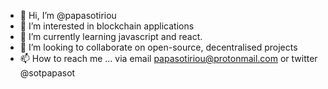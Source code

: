 - 👋 Hi, I’m @papasotiriou
- 👀 I’m interested in blockchain applications
- 🌱 I’m currently learning javascript and react. 
- 💞️ I’m looking to collaborate on open-source, decentralised projects
- 📫 How to reach me ... via email papasotiriou@protonmail.com or twitter @sotpapasot

<!---
papasotiriou/papasotiriou is a ✨ special ✨ repository because its `README.md` (this file) appears on your GitHub profile.
You can click the Preview link to take a look at your changes.
--->
